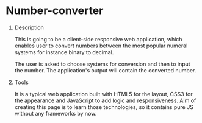 # Number-converter

1. Description

	This is going to be a client-side responsive web application, which enables user to convert 
	numbers between the most popular numeral systems for instance binary to decimal.
	
	The user is asked to choose systems for conversion and then to input the number. 
	The application's output will contain the converted number.

2. Tools

	It is a typical web application built with HTML5 for the layout, CSS3 for the appearance
	and JavaScript to add logic and responsiveness. Aim of creating this page is to learn those 
	technologies, so it contains pure JS without any frameworks by now.